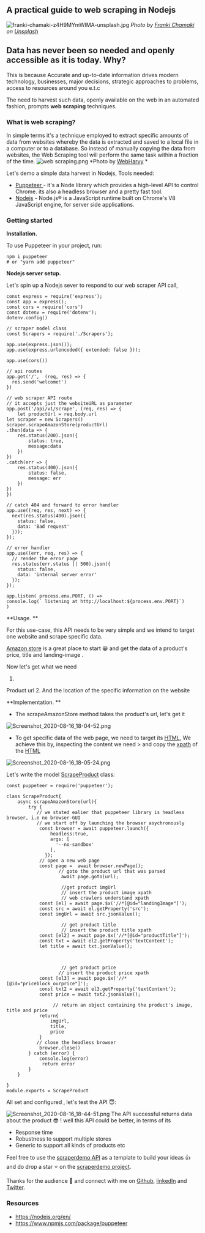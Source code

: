 ## A practical guide to web scraping in Nodejs


![franki-chamaki-z4H9MYmWIMA-unsplash.jpg](https://cdn.hashnode.com/res/hashnode/image/upload/v1597592187852/n0m0Q16Cj.jpeg)
*<span>Photo by <a href="https://unsplash.com/@franki?utm_source=unsplash&amp;utm_medium=referral&amp;utm_content=creditCopyText">Franki Chamaki</a> on <a href="https://unsplash.com/s/photos/data?utm_source=unsplash&amp;utm_medium=referral&amp;utm_content=creditCopyText">Unsplash</a></span>*

## Data has never been so needed and openly accessible as it is today. Why?
This is because Accurate and up-to-date information drives modern technology, businesses, major decisions,  strategic  approaches to problems, access to resources around you e.t.c

The need to harvest such data, openly available on the web in an  automated fashion,  prompts   **web scraping** techniques. 
### What is web scraping?
 
In simple terms it's a technique employed to extract specific amounts of data from websites whereby the data is extracted and saved to a local file in a computer or to a database.  So instead of manually copying the data from websites, the Web Scraping tool will perform the same task within a fraction of the time.
![web scraping.png](https://cdn.hashnode.com/res/hashnode/image/upload/v1597594346806/bm1KvDqnc.png)
*Photo by [WebHarvy](https://www.webharvy.com/articles/what-is-web-scraping.html) 
*

Let's demo a simple data harvest in Nodejs, Tools needed:
-  [Puppeteer ](https://www.npmjs.com/package/puppeteer)-  it's a Node library which provides a high-level API to control Chrome. its also a  headless browser and a pretty fast tool.
- [Nodejs](https://nodejs.org/en/) - Node.js® is a JavaScript runtime built on Chrome's V8 JavaScript engine,  for server side applications.
### Getting started
**Installation.**

To use Puppeteer in your project, run:

```
npm i puppeteer
# or "yarn add puppeteer" 
``` 
**Nodejs server setup.**

Let's spin up a Nodejs sever to respond to our web scraper API call,  

```
const express = require('express');
const app = express();
const cors = require('cors')
const dotenv = require('dotenv');
dotenv.config()

// scraper model class
const Scrapers = require('./Scrapers');

app.use(express.json());
app.use(express.urlencoded({ extended: false }));

app.use(cors())

// api routes
app.get('/',  (req, res) => {
  res.send('welcome!')
})

// web scraper API route
// it accepts just the websiteURL as parameter
app.post('/api/v1/scrape', (req, res) => {
    let productUrl = req.body.url
let scraper = new Scrapers()
scraper.scrapeAmazonStore(productUrl)
.then(data => {
    res.status(200).json({
        status: true,
        message:data
    })
})
.catch(err => {
    res.status(400).json({
        status: false,
        message: err
    })
})
})

// catch 404 and forward to error handler
app.use((req, res, next) => {
  next(res.status(400).json({
    status: false,
    data: 'Bad request'
  }));
});

// error handler
app.use((err, req, res) => {
  // render the error page
  res.status(err.status || 500).json({
    status: false,
    data: 'internal server error'
  });
});

app.listen( process.env.PORT, () =>
console.log(` listening at http://localhost:${process.env.PORT}`)
)
``` 
**Usage. **

For this use-case, this API needs to be very simple and we intend to target one website and scrape specific data.

 [Amazon store](https://www.amazon.com/)  is a great place to start 😀 and get the data of a product's price,  title and landing-image . 

Now let's get what we need

1. 
 Product url 
2. 
And the location of the specific information on the website 

**Implementation. **

- The scrapeAmazonStore method takes the product's url, let's get it


![Screenshot_2020-08-16_18-04-52.png](https://cdn.hashnode.com/res/hashnode/image/upload/v1597602811791/9y6chNTHS.png)
- To get specific data of the web page, we need to target its [HTML](https://en.wikipedia.org/wiki/HTML),   We achieve this by,  inspecting the content we need > and copy the [xpath](https://en.wikipedia.org/wiki/XPath) of the [HTML](https://en.wikipedia.org/wiki/HTML)


![Screenshot_2020-08-16_18-05-24.png](https://cdn.hashnode.com/res/hashnode/image/upload/v1597603266038/KwZSudx6Z.png)



 Let's write the model [ScrapeProduct](https://github.com/nextwebb/scraperdemo/blob/master/demo/Scrapers.js) class: 

```
const puppeteer = require('puppeteer');

class ScrapeProduct{
    async scrapeAmazonStore(url){
        try {
           // we stated ealier that puppeteer library is headless browser, i.e no browser-GUI
           // we start off by launching the browser asychronously
            const browser = await puppeteer.launch({
                headless:true,
                args: [
                  '--no-sandbox'
                ],
              });
            // open a new web page
            const page =  await browser.newPage();
                   // goto the product url that was parsed
                    await page.goto(url);

                    //get product imgUrl
                    // insert the product image xpath
                    // web crawlers understand xpath
            const [el] = await page.$x('//*[@id="landingImage"]');
            const src = await el.getProperty('src');
            const imgUrl = await src.jsonValue();

                    // get product title
                    // insert the product title xpath
            const [el2] = await page.$x('//*[@id="productTitle"]');
            const txt = await el2.getProperty('textContent');
            let title = await txt.jsonValue();



                    // get product price
                   // insert the product price xpath
            const [el3] = await page.$x('//*[@id="priceblock_ourprice"]');
            const txt2 = await el3.getProperty('textContent');
            const price = await txt2.jsonValue();
                 
                 // return an object containing the product's image, title and price
            return{
                imgUrl,
                title,
                price
            }
           // close the headless browser
            browser.close()
        } catch (error) {
            console.log(error)
             return error
        }
    }

}
module.exports = ScrapeProduct
``` 
All set and configured , let's test the API 😇:


![Screenshot_2020-08-16_18-44-51.png](https://cdn.hashnode.com/res/hashnode/image/upload/v1597603298018/0GU2sjS6H.png)
The API successful returns data about the product 😎 ! well this API could be better, in terms of its 
- Response time
- Robustness to support multiple stores
- Generic to support all kinds of products etc


Feel free to use the [scraperdemo API](https://github.com/nextwebb/scraperdemo) as a template to build your ideas 👍 and do drop a star ⭐ on the [scraperdemo project](https://github.com/nextwebb/scraperdemo).

Thanks for the audience 🤗 and connect with me on [Github](https://github.com/nextwebb), [linkedIn](https://www.linkedin.com/in/peterson-oaikhenah-102645144/) and [Twitter](https://twitter.com/home).  

### Resources

- https://nodejs.org/en/
- https://www.npmjs.com/package/puppeteer 





